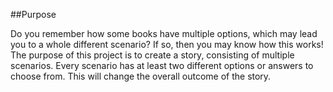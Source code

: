 ##Purpose

<p> Do you remember how some books have multiple options, which may lead you to a whole different scenario?
If so, then you may know how this works! The purpose of this project is to create a story, consisting of multiple scenarios.
Every scenario has at least two different options or answers to choose from. This will change the overall outcome of the story. <p> <p>